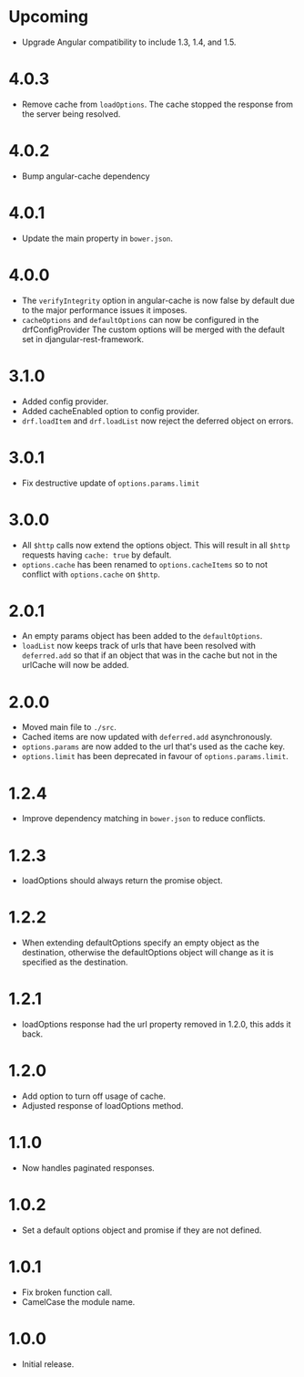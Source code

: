 # Upcoming

* Upgrade Angular compatibility to include 1.3, 1.4, and 1.5.

# 4.0.3

* Remove cache from `loadOptions`. The cache stopped the response from the server
 being resolved.

# 4.0.2

* Bump angular-cache dependency

# 4.0.1

* Update the main property in `bower.json`.

# 4.0.0

* The `verifyIntegrity` option in angular-cache is now false by default
  due to the major performance issues it imposes.
* `cacheOptions` and `defaultOptions` can now be configured in the drfConfigProvider
  The custom options will be merged with the default set in djangular-rest-framework.

# 3.1.0

* Added config provider.
* Added cacheEnabled option to config provider.
* `drf.loadItem` and `drf.loadList` now reject the deferred object on errors.

# 3.0.1

* Fix destructive update of `options.params.limit`

# 3.0.0

* All `$http` calls now extend the options object. This will result in all
  `$http` requests having `cache: true` by default.
* `options.cache` has been renamed to `options.cacheItems` so to not conflict
  with `options.cache` on `$http`.

# 2.0.1

* An empty params object has been added to the `defaultOptions`.
* `loadList` now keeps track of urls that have been resolved with
  `deferred.add` so that if an object that was in the cache but not
  in the urlCache will now be added.

# 2.0.0

* Moved main file to `./src`.
* Cached items are now updated with `deferred.add` asynchronously.
* `options.params` are now added to the url that's used as the cache key.
* `options.limit` has been deprecated in favour of `options.params.limit`.

# 1.2.4

* Improve dependency matching in `bower.json` to reduce conflicts.

# 1.2.3

* loadOptions should always return the promise object.

# 1.2.2

* When extending defaultOptions specify an empty object as the destination,
  otherwise the defaultOptions object will change as it is specified as the
  destination.

# 1.2.1

* loadOptions response had the url property removed in 1.2.0, this adds it back.

# 1.2.0

* Add option to turn off usage of cache.
* Adjusted response of loadOptions method.

# 1.1.0

* Now handles paginated responses.

# 1.0.2

* Set a default options object and promise if they are not defined.

# 1.0.1

* Fix broken function call.
* CamelCase the module name.

# 1.0.0

* Initial release.
